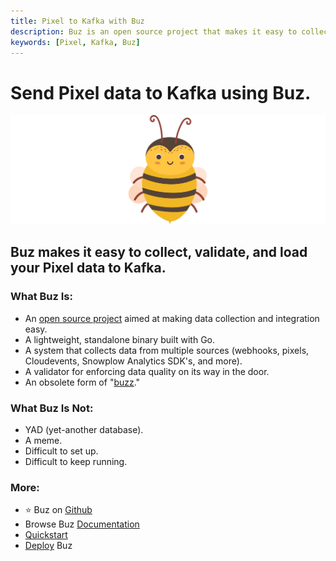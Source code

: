 ```yaml
---
title: Pixel to Kafka with Buz
description: Buz is an open source project that makes it easy to collect, validate, and load Pixel data to Kafka.
keywords: [Pixel, Kafka, Buz]
---
```


# Send Pixel data to Kafka using Buz.

![buzz](../../../static/img/buzz.png)


## Buz makes it easy to collect, validate, and load your Pixel data to Kafka.


### What Buz Is:

- An [open source project](https://github.com/silverton-io/buz) aimed at making data collection and integration easy.
- A lightweight, standalone binary built with Go.
- A system that collects data from multiple sources (webhooks, pixels, Cloudevents, Snowplow Analytics SDK's, and more).
- A validator for enforcing data quality on its way in the door.
- An obsolete form of "[buzz](https://www.merriam-webster.com/dictionary/buzz)."


### What Buz Is Not:

- YAD (yet-another database).
- A meme.
- Difficult to set up.
- Difficult to keep running.


### More:
- ⭐ Buz on [Github](https://github.com/silverton-io/buz)
- Browse Buz [Documentation](/)
- [Quickstart](/examples/quickstart)
- [Deploy](/category/deploying-buz) Buz

